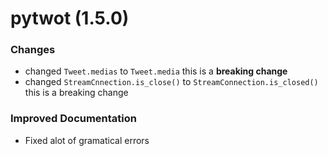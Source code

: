 # pytwot (1.5.0)

### Changes

- changed `Tweet.medias` to `Tweet.media` this is a **breaking change**
- changed `StreamCnnection.is_close()` to `StreamConnection.is_closed()` this is a breaking change


### Improved Documentation

- Fixed alot of gramatical errors
